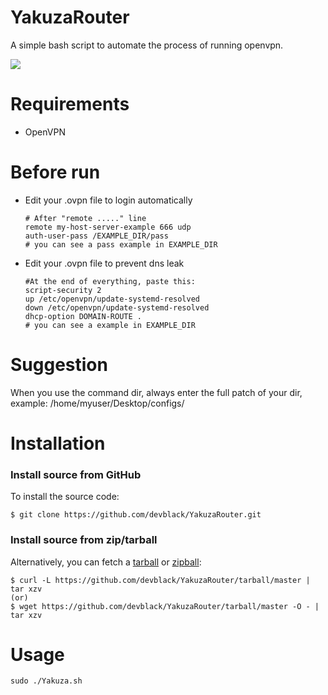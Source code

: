 # YakuzaRouter
 A simple bash script to automate the process of running openvpn.

![](https://i.imgur.com/IPqz3hO.png)

# Requirements
  * OpenVPN

# Before run
  * Edit your .ovpn file to login automatically
    ```
    # After "remote ....." line
    remote my-host-server-example 666 udp
    auth-user-pass /EXAMPLE_DIR/pass
    # you can see a pass example in EXAMPLE_DIR
    ```
  * Edit your .ovpn file to prevent dns leak
    ```
    #At the end of everything, paste this:
    script-security 2
    up /etc/openvpn/update-systemd-resolved
    down /etc/openvpn/update-systemd-resolved
    dhcp-option DOMAIN-ROUTE .
    # you can see a example in EXAMPLE_DIR
    ```
# Suggestion
  When you use the command dir, always enter the full patch of your dir, example: /home/myuser/Desktop/configs/

# Installation

### Install source from GitHub
To install the source code:

    $ git clone https://github.com/devblack/YakuzaRouter.git

### Install source from zip/tarball
Alternatively, you can fetch a [tarball][] or [zipball][]:

    $ curl -L https://github.com/devblack/YakuzaRouter/tarball/master | tar xzv
    (or)
    $ wget https://github.com/devblack/YakuzaRouter/tarball/master -O - | tar xzv

[tarball]: https://github.com/devblack/YakuzaRouter/tarball/master
[zipball]: https://github.com/devblack/YakuzaRouter/zipball/master

# Usage
```
sudo ./Yakuza.sh
```